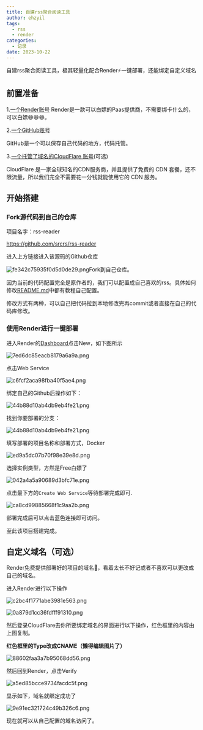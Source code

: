 ```yaml
---
title: 自建rss聚合阅读工具
author: ehzyil
tags:
  - rss
  - render
categories:
  - 记录
date: 2023-10-22
---
```


自建rss聚合阅读工具，极其轻量化配合Render⚡️一键部署，还能绑定自定义域名
<!-- more -->



## 前置准备

1.[一个Render账号](https://render.com/)
Render是一款可以白嫖的Paas提供商，不需要绑卡什么的，可以白嫖😄😄😄。

2.[一个GitHub账号](https://github.com/)

GitHub是一个可以保存自己代码的地方，代码托管。

3.[一个托管了域名的CloudFlare 账号](https://www.cloudflare.com/zh-cn/)(可选)

CloudFlare 是一家全球知名的CDN服务商，并且提供了免费的 CDN 套餐，还不限流量，所以我们完全不需要花一分钱就能使用它的 CDN 服务。

## 开始搭建

### Fork源代码到自己的仓库

项目名字：rss-reader

https://github.com/srcrs/rss-reader

进入上方链接进入该源码的Github仓库

![fe342c75935f0d5d0de29.png](https://i3.wp.com/telegra.ph/file/fe342c75935f0d5d0de29.png)Fork到自己仓库。

因为当前的代码配置完全是原作者的，我们可以配置成自己喜欢的rss。具体如何修改[README.md](https://github.com/srcrs/rss-reader#readme)中都有教程自己配置。

修改方式有两种，可以自己把代码拉到本地修改完再commit或者直接在自己的代码库修改。

### 使用Render进行一键部署

进入Render的[Dashboard](https://dashboard.render.com/)点击New，如下图所示

![7ed6dc85eacb8179a6a9a.png](https://i3.wp.com/telegra.ph/file/7ed6dc85eacb8179a6a9a.png)





点击Web Service

![c6fcf2aca98fba40f5ae4.png](https://i3.wp.com/telegra.ph/file/c6fcf2aca98fba40f5ae4.png)

绑定自己的Github后操作如下：

![44b88d10ab4db9eb4fe21.png](https://i3.wp.com/telegra.ph/file/44b88d10ab4db9eb4fe21.png)

找到你要部署的分支：

![44b88d10ab4db9eb4fe21.png](https://i3.wp.com/telegra.ph/file/44b88d10ab4db9eb4fe21.png)

填写部署的项目名称和部署方式，Docker

![ed9a5dc07b70f98e39e8d.png](https://i3.wp.com/telegra.ph/file/ed9a5dc07b70f98e39e8d.png)

选择实例类型，方然是Free白嫖了

![042a4a5a90689d3bfc71e.png](https://i3.wp.com/telegra.ph/file/042a4a5a90689d3bfc71e.png)

点击最下方的`Create Web Service`等待部署完成即可.

![ca8cd99885668f1c9aa2b.png](https://i3.wp.com/telegra.ph/file/ca8cd99885668f1c9aa2b.png)

部署完成后可以点击蓝色连接即可访问。

至此该项目搭建完成。

## 自定义域名（可选）

Render免费提供部署好的项目的域名🌹，看着太长不好记或者不喜欢可以更改成自己的域名。

进入Render进行以下操作

![c2bc4f1771abe3981e563.png](https://i3.wp.com/telegra.ph/file/c2bc4f1771abe3981e563.png)

![0a879d1cc36fdfff91310.png](https://i3.wp.com/telegra.ph/file/0a879d1cc36fdfff91310.png)

然后登录CloudFlare去你所要绑定域名的界面进行以下操作，红色框里的内容由上图复制。

**红色框里的Type改成CNAME（懒得编辑图片了）**

![88602faa3a7b95068dd56.png](https://i3.wp.com/telegra.ph/file/88602faa3a7b95068dd56.png)

然后回到Render，点击Verify

![a5ed85bcce9734facdc5f.png](https://i3.wp.com/telegra.ph/file/a5ed85bcce9734facdc5f.png)

显示如下，域名就绑定成功了

![9e91ec321724c49b326c6.png](https://i3.wp.com/telegra.ph/file/9e91ec321724c49b326c6.png)

现在就可以从自己配置的域名访问了。
